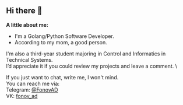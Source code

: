 ## Hi there 👋

<!--
**FonovAD/FonovAD** is a ✨ _special_ ✨ repository because its `README.md` (this file) appears on your GitHub profile.

Here are some ideas to get you started:

- 🔭 I’m currently working on ...
- 🌱 I’m currently learning ...
- 👯 I’m looking to collaborate on ...
- 🤔 I’m looking for help with ...
- 💬 Ask me about ...
- 📫 How to reach me: ...
- 😄 Pronouns: ...
- ⚡ Fun fact: ...
-->

**A little about me:**
- I'm a Golang/Python Software Developer.
- According to my mom, a good person. 

I'm also a third-year student majoring in Control and Informatics in Technical Systems. \
I’d appreciate it if you could review my projects and leave a comment. \

If you just want to chat, write me, I won't mind.\
You can reach me via:\
Telegram: [@FonovAD](https://web.telegram.org/k/#@FonovAD) \
VK: [fonov_ad](https://vk.com/fonov_ad)
